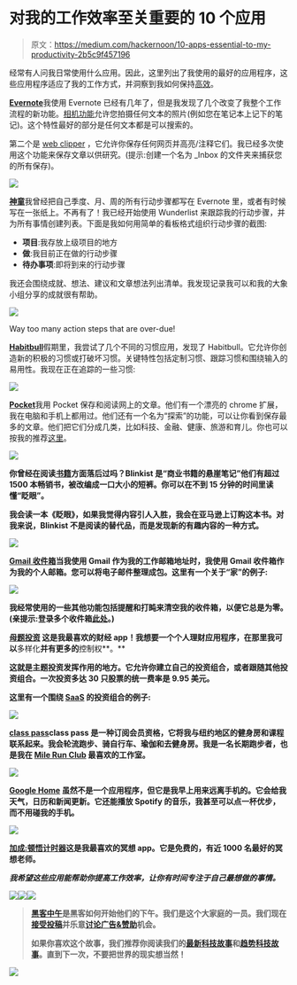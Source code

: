 # 对我的工作效率至关重要的 10 个应用

> 原文：<https://medium.com/hackernoon/10-apps-essential-to-my-productivity-2b5c9f457196>

经常有人问我日常使用什么应用。因此，这里列出了我使用的最好的应用程序，这些应用程序适应了我的工作方式，并洞察到我如何保持[高效](https://hackernoon.com/tagged/productive)。

[**Evernote**](http://evernote.com)我使用 Evernote 已经有几年了，但是我发现了几个改变了我整个工作流程的新功能。[相机功能](https://blog.evernote.com/blog/2015/04/02/picture-great-things-with-evernotes-new-ios-camera-functionality/)允许您拍摄任何文本的照片(例如您在笔记本上记下的笔记)。这个特性最好的部分是任何文本都是可以搜索的。

第二个是 [web clipper](https://evernote.com/webclipper/) ，它允许你保存任何网页并高亮/注释它们。我已经多次使用这个功能来保存文章以供研究。(提示:创建一个名为 _Inbox 的文件夹来捕获您的所有保存)。

![](img/b7f420801a0e94e803e4931c5c60ca0a.png)

[**神童**](https://www.wunderlist.com/)我曾经把自己季度、月、周的所有行动步骤都写在 Evernote 里，或者有时候写在一张纸上。不再有了！我已经开始使用 Wunderlist 来跟踪我的行动步骤，并为所有事情创建列表。下面是我如何用简单的看板格式组织行动步骤的截图:

*   **项目**:我存放上级项目的地方
*   **做**:我目前正在做的行动步骤
*   **待办事项**:即将到来的行动步骤

我还会围绕成就、想法、建议和文章想法列出清单。我发现记录我可以和我的大象小组分享的成就很有帮助。

![](img/1d52b03910ab7ae4f9d45ff0b7447795.png)

Way too many action steps that are over-due!

[**Habitbull**](http://www.habitbull.com/)假期里，我尝试了几个不同的习惯应用，发现了 Habitbull。它允许你创造新的积极的习惯或打破坏习惯。关键特性包括定制习惯、跟踪习惯和围绕输入的易用性。我现在正在追踪的一些习惯:

![](img/dcb4a2ab462fec02d084e342db37df4d.png)

[**Pocket**](http://getpocket.com)我用 Pocket 保存和阅读网上的文章。他们有一个漂亮的 chrome 扩展，我在电脑和手机上都用过。他们还有一个名为“探索”的功能，可以让你看到保存最多的文章。他们把它们分成几类，比如科技、金融、健康、旅游和育儿。你也可以按我的推荐[这里](https://getpocket.com/@mikekarnj)。

![](img/e3c633af02cb42874128f9898fe8df88.png)

[](http://blinkist.com)**你曾经在阅读[书籍](https://hackernoon.com/tagged/books)方面落后过吗？Blinkist 是“商业书籍的悬崖笔记”他们有超过 1500 本畅销书，被改编成一口大小的短裤。你可以在不到 15 分钟的时间里读懂“眨眼”。**

**我会读一本《眨眼》，如果我觉得内容引人入胜，我会在亚马逊上订购这本书。对我来说，Blinkist 不是阅读的替代品，而是发现新的有趣内容的一种方式。**

**![](img/61191a09ac08445c4a740a2ca6bf3518.png)**

**[**Gmail 收件箱**](https://www.google.com/inbox/)当我使用 Gmail 作为我的工作邮箱地址时，我使用 Gmail 收件箱作为我的个人邮箱。您可以将电子邮件整理成包。这里有一个关于“家”的例子:**

**![](img/04de9646b91157779497bf7a08a2b41a.png)**

**我经常使用的一些其他功能包括提醒和打盹来清空我的收件箱，以便它总是为零。(亲提示:登录多个收件箱[此处](https://support.google.com/accounts/answer/1721977?hl=en)。)**

**[**母题投资**](http://r.mtf.io/jLq/l) 这是我最喜欢的财经 app！我想要一个个人理财应用程序，在那里我可以**多样化**并有更多的**控制权**。**

**这就是主题投资发挥作用的地方。它允许你建立自己的投资组合，或者跟随其他投资组合。一次投资多达 30 只股票的统一费率是 9.95 美元。**

**这里有一个围绕 [SaaS](https://trader.motifinvesting.com/motifs/software-as-a-service#/overview) 的投资组合的例子:**

**![](img/4e64b01397ac20d4368429a89bcc40e1.png)**

**[**class pass**](http://classpass.com)class pass 是一种订阅会员资格，它将我与纽约地区的健身房和课程联系起来。我会轮流跑步、骑自行车、瑜伽和去健身房。我是一名长期跑步者，也是我在 [Mile Run Club](https://classpass.com/studios/mile-high-run-club-nomad-new-york) 最喜欢的工作室。**

**![](img/d6113c33688b794d0552795e56339962.png)**

**[**Google Home**](https://madeby.google.com/home/)
虽然不是一个应用程序，但它是我早上用来远离手机的。它会给我天气，日历和新闻更新。它还能播放 Spotify 的音乐，我甚至可以点一杯优步，而不用碰我的手机。**

**![](img/9d52b368c9c5be1fa69ab4809bed965a.png)**

**[**加成:顿悟计时器**](https://insighttimer.com/)这是我最喜欢的冥想 app。它是免费的，有近 1000 名最好的冥想老师。**

***我希望这些应用能帮助你提高工作效率，让你有时间专注于自己最想做的事情。***

**[![](img/50ef4044ecd4e250b5d50f368b775d38.png)](http://bit.ly/HackernoonFB)****[![](img/979d9a46439d5aebbdcdca574e21dc81.png)](https://goo.gl/k7XYbx)****[![](img/2930ba6bd2c12218fdbbf7e02c8746ff.png)](https://goo.gl/4ofytp)**

> **[黑客中午](http://bit.ly/Hackernoon)是黑客如何开始他们的下午。我们是这个大家庭的一员。我们现在[接受投稿](http://bit.ly/hackernoonsubmission)并乐意[讨论广告&赞助](mailto:partners@amipublications.com)机会。**
> 
> **如果你喜欢这个故事，我们推荐你阅读我们的[最新科技故事](http://bit.ly/hackernoonlatestt)和[趋势科技故事](https://hackernoon.com/trending)。直到下一次，不要把世界的现实想当然！**

**![](img/be0ca55ba73a573dce11effb2ee80d56.png)**